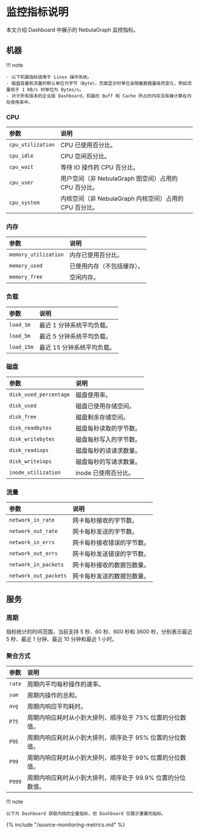 # 监控指标说明

本文介绍 Dashboard 中展示的 NebulaGraph 监控指标。

## 机器

!!! note

    - 以下机器指标适用于 Linux 操作系统。
    - 磁盘容量和流量的默认单位为字节（Byte），页面显示时单位会随着数据量级而变化，例如流量低于 1 KB/s 时单位为 Bytes/s。
    - 对于所有版本的企业版 Dashboard，机器的 Buff 和 Cache 所占的内存没有被计算在内存使用率中。
### CPU

|参数|说明|
|:---|:---|
|`cpu_utilization`| CPU 已使用百分比。|
|`cpu_idle`| CPU 空闲百分比。|
|`cpu_wait`| 等待 IO 操作的 CPU 百分比。|
|`cpu_user`| 用户空间（非 NebulaGraph 图空间）占用的 CPU 百分比。|
|`cpu_system`| 内核空间（非 NebulaGraph 内核空间）占用的 CPU 百分比。|

### 内存

|参数|说明|
|:---|:---|
|`memory_utilization`| 内存已使用百分比。|
|`memory_used`| 已使用内存（不包括缓存）。|
|`memory_free`| 空闲内存。|

### 负载

|参数|说明|
|:---|:---|
|`load_1m`| 最近 1 分钟系统平均负载。|
|`load_5m`| 最近 5 分钟系统平均负载。|
|`load_15m`| 最近 15 分钟系统平均负载。|

### 磁盘

|参数|说明|
|:---|:---|
|`disk_used_percentage`| 磁盘使用率。|
|`disk_used`| 磁盘已使用存储空间。|
|`disk_free`| 磁盘剩余存储空间。|
|`disk_readbytes`| 磁盘每秒读取的字节数。|
|`disk_writebytes`| 磁盘每秒写入的字节数。|
|`disk_readiops`| 磁盘每秒的读请求数量。|
|`disk_writeiops`| 磁盘每秒的写请求数量。|
|`inode_utilization`| inode 已使用百分比。|

### 流量

|参数|说明|
|:---|:---|
|`network_in_rate`| 网卡每秒接收的字节数。|
|`network_out_rate`| 网卡每秒发送的字节数。|
|`network_in_errs`| 网卡每秒接收错误的字节数。|
|`network_out_errs`| 网卡每秒发送错误的字节数。|
|`network_in_packets`| 网卡每秒接收的数据包数量。|
|`network_out_packets`| 网卡每秒发送的数据包数量。|

## 服务

### 周期

指标统计的时间范围，当前支持 5 秒、60 秒、600 秒和 3600 秒，分别表示最近 5 秒、最近 1 分钟、最近 10 分钟和最近 1 小时。

### 聚合方式

|参数|说明|
|:---|:---|
|`rate`| 周期内平均每秒操作的速率。|
|`sum`| 周期内操作的总和。|
|`avg`| 周期内响应平均耗时。|
|`P75`| 周期内响应耗时从小到大排列，顺序处于 75% 位置的分位数值。|
|`P95`| 周期内响应耗时从小到大排列，顺序处于 95% 位置的分位数值。|
|`P99`| 周期内响应耗时从小到大排列，顺序处于 99% 位置的分位数值。|
|`P999`| 周期内响应耗时从小到大排列，顺序处于 99.9% 位置的分位数值。|

!!! note

    以下为 Dashboard 获取内核的全量指标，但 Dashboard 仅展示重要的指标。 

{% include "/source-monitoring-metrics.md" %}

<!-- The line above is for content reusing. The source file is in the docs-2.0/reuse directory. -->
